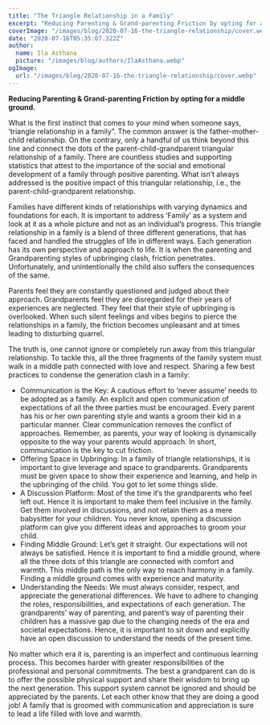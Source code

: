 ```yaml
---
title: "The Triangle Relationship in a Family"
excerpt: "Reducing Parenting & Grand-parenting Friction by opting for a middle ground. What is the first instinct that comes to your mind when someone says, ‘triangle relationship in a family”. The common answer is the father-mother-child relationship."
coverImage: "/images/blog/2020-07-16-the-triangle-relationship/cover.webp"
date: "2020-07-16T05:35:07.322Z"
author:
  name: Ila Asthana
  picture: "/images/blog/authors/IlaAsthana.webp"
ogImage:
  url: "/images/blog/2020-07-16-the-triangle-relationship/cover.webp"
---
```


**Reducing Parenting & Grand-parenting Friction by opting for a middle ground.**

What is the first instinct that comes to your mind when someone says, ‘triangle relationship in a family”. The common answer is the father-mother-child relationship. On the contrary, only a handful of us think beyond this line and connect the dots of the parent-child-grandparent triangular relationship of a family. There are countless studies and supporting statistics that attest to the importance of the social and emotional development of a family through positive parenting. What isn’t always addressed is the positive impact of this triangular relationship, i.e., the parent-child-grandparent relationship.

Families have different kinds of relationships with varying dynamics and foundations for each. It is important to address ‘Family’ as a system and look at it as a whole picture and not as an individual’s progress. This triangle relationship in a family is a blend of three different generations, that has faced and handled the struggles of life in different ways. Each generation has its own perspective and approach to life. It is when the parenting and Grandparenting styles of upbringing clash, friction penetrates. Unfortunately, and unintentionally the child also suffers the consequences of the same.

Parents feel they are constantly questioned and judged about their approach. Grandparents feel they are disregarded for their years of experiences are neglected. They feel that their style of upbringing is overlooked. When such silent feelings and vibes begins to pierce the relationships in a family, the friction becomes unpleasant and at times leading to disturbing quarrel.

The truth is, one cannot ignore or completely run away from this triangular relationship. To tackle this, all the three fragments of the family system must walk in a middle path connected with love and respect. Sharing a few best practices to condense the generation clash in a family:

- Communication is the Key: A cautious effort to ‘never assume’ needs to be adopted as a family. An explicit and open communication of expectations of all the three parties must be encouraged. Every parent has his or her own parenting style and wants a groom their kid in a particular manner. Clear communication removes the conflict of approaches. Remember, as parents, your way of looking is dynamically opposite to the way your parents would approach. In short, communication is the key to cut friction.
- Offering Space in Upbringing: In a family of triangle relationships, it is important to give leverage and space to grandparents. Grandparents must be given space to show their experience and learning, and help in the upbringing of the child. You got to let some things slide.
- A Discussion Platform: Most of the time it’s the grandparents who feel left out. Hence it is important to make them feel inclusive in the family. Get them involved in discussions, and not retain them as a mere babysitter for your children. You never know, opening a discussion platform can give you different ideas and approaches to groom your child.
- Finding Middle Ground: Let’s get it straight. Our expectations will not always be satisfied. Hence it is important to find a middle ground, where all the three dots of this triangle are connected with comfort and warmth. This middle path is the only way to reach harmony in a family. Finding a middle ground comes with experience and maturity.
- Understanding the Needs: We must always consider, respect, and appreciate the generational differences. We have to adhere to changing the roles, responsibilities, and expectations of each generation. The grandparents’ way of parenting, and parent’s way of parenting their children has a massive gap due to the changing needs of the era and societal expectations. Hence, it is important to sit down and explicitly have an open discussion to understand the needs of the present time.

No matter which era it is, parenting is an imperfect and continuous learning process. This becomes harder with greater responsibilities of the professional and personal commitments. The best a grandparent can do is to offer the possible physical support and share their wisdom to bring up the next generation. This support system cannot be ignored and should be appreciated by the parents. Let each other know that they are doing a good job! A family that is groomed with communication and appreciation is sure to lead a life filled with love and warmth.
